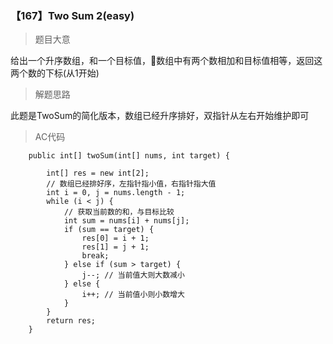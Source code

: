 
### 【167】Two Sum 2(easy)

> 题目大意 

给出一个升序数组，和一个目标值，数组中有两个数相加和目标值相等，返回这两个数的下标(从1开始)

> 解题思路

此题是TwoSum的简化版本，数组已经升序排好，双指针从左右开始维护即可

> AC代码

```
    public int[] twoSum(int[] nums, int target) {

        int[] res = new int[2];
        // 数组已经排好序，左指针指小值，右指针指大值
        int i = 0, j = nums.length - 1;
        while (i < j) {
            // 获取当前数的和，与目标比较
            int sum = nums[i] + nums[j];
            if (sum == target) {
                res[0] = i + 1;
                res[1] = j + 1;
                break;
            } else if (sum > target) {
                j--; // 当前值大则大数减小
            } else {
                i++; // 当前值小则小数增大
            }
        }
        return res;
    }
```